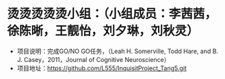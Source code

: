 # 烫烫烫烫烫小组：（小组成员：李茜茜，徐陈晰，王靓怡，刘夕琳，刘秋灵）
* 项目说明：完成GO/NO GO任务，（Leah H. Somerville, Todd Hare, and B. J. Casey，2011，Journal of Cognitive Neuroscience）
* 项目地址：https://github.com/L555/InquisitProject_Tang5.git
